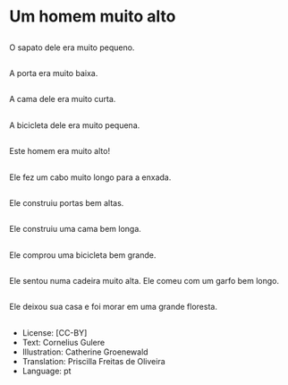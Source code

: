 # Um homem muito alto

##
O sapato dele era muito pequeno.

##
A porta era muito baixa.

##
A cama dele era muito curta.

##
A bicicleta dele era muito pequena.

##
Este homem era muito alto!

##
Ele fez um cabo muito longo para a enxada.

##
Ele construiu portas bem altas.

##
Ele construiu uma cama bem longa.

##
Ele comprou uma bicicleta bem grande.

##
Ele sentou numa cadeira muito alta. Ele comeu com um garfo bem longo.

##
Ele deixou sua casa e foi morar em uma grande floresta.

##
* License: [CC-BY]
* Text: Cornelius Gulere
* Illustration: Catherine Groenewald
* Translation: Priscilla Freitas de Oliveira
* Language: pt
